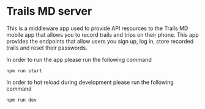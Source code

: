 # Trails MD server

This is a middleware app used to provide API resources to the Trails MD mobile app that allows you to record trails and trips on their phone. This app provides the endpoints that allow users you sign up, log in, store recorded trails and reset their passwords.

In order to run the app please run the following command

`npm run start`

In order to hot reload during development please run the following command

`npm run dev`